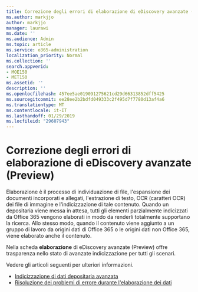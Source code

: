 ```yaml
---
title: Correzione degli errori di elaborazione di eDiscovery avanzate (Preview)
ms.author: markjjo
author: markjjo
manager: laurawi
ms.date: ''
ms.audience: Admin
ms.topic: article
ms.service: o365-administration
localization_priority: Normal
ms.collection: ''
search.appverid:
- MOE150
- MET150
ms.assetid: ''
description: ''
ms.openlocfilehash: 457ee5ae019091275621cd29d66313852dff5425
ms.sourcegitcommit: ee28ee2b2bdfd049333c2f495d7f7780d13af4a6
ms.translationtype: MT
ms.contentlocale: it-IT
ms.lasthandoff: 01/29/2019
ms.locfileid: "29607943"
---
```

# <a name="fixing-processing-errors-in-advanced-ediscovery-preview"></a>Correzione degli errori di elaborazione di eDiscovery avanzate (Preview)

Elaborazione è il processo di individuazione di file, l'espansione dei documenti incorporati e allegati, l'estrazione di testo, OCR (caratteri OCR) dei file di immagine e l'indicizzazione di tale contenuto.  Quando un depositaria viene messa in attesa, tutti gli elementi parzialmente indicizzati da Office 365 vengono elaborati in modo da renderli totalmente supportano la ricerca.  Allo stesso modo, quando il contenuto viene aggiunto a un gruppo di lavoro da origini dati di Office 365 o le origini dati non Office 365, viene elaborato anche il contenuto.

Nella scheda **elaborazione** di eDiscovery avanzate (Preview) offre trasparenza nello stato di avanzate indicizzazione per tutti gli scenari.

Vedere gli articoli seguenti per ulteriori informazioni.

- [Indicizzazione di dati depositaria avanzata](indexing-custodian-data.md)
- [Risoluzione dei problemi di errore durante l'elaborazione dei dati](error-remediation.md)
